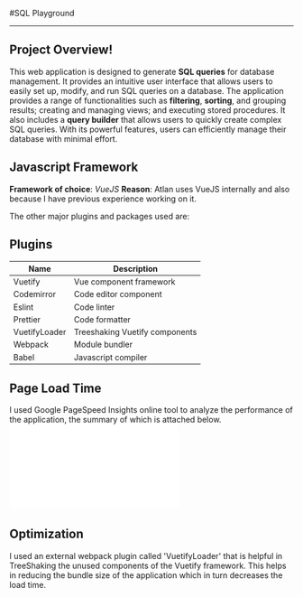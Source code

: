 #SQL Playground

---

## Project Overview!

This web application is designed to generate **SQL queries** for database management. It provides an intuitive user interface that allows users to easily set up, modify, and run SQL queries on a database. The application provides a range of functionalities such as **filtering**, **sorting**, and grouping results; creating and managing views; and executing stored procedures. It also includes a **query builder** that allows users to quickly create complex SQL queries. With its powerful features, users can efficiently manage their database with minimal effort.

## Javascript Framework

**Framework of choice**: _VueJS_
**Reason**: Atlan uses VueJS internally and also because I have previous experience working on it.

The other major plugins and packages used are:

## Plugins

| Name          | Description                    |
| ------------- | ------------------------------ |
| Vuetify       | Vue component framework        |
| Codemirror    | Code editor component          |
| Eslint        | Code linter                    |
| Prettier      | Code formatter                 |
| VuetifyLoader | Treeshaking Vuetify components |
| Webpack       | Module bundler                 |
| Babel         | Javascript compiler            |

## Page Load Time

I used Google PageSpeed Insights online tool to analyze the performance of the application, the summary of which is attached below.
![Report](final-report.pdf)

## Optimization

I used an external webpack plugin called 'VuetifyLoader' that is helpful in TreeShaking the unused components of the Vuetify framework. This helps in reducing the bundle size of the application which in turn decreases the load time.
